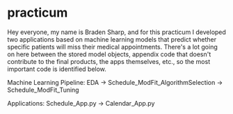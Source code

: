 # practicum
Hey everyone, my name is Braden Sharp, and for this practicum I developed two applications based on machine learning models that predict whether specific patients will miss their medical appointments. There's a lot going on here between the stored model objects, appendix code that doesn't contribute to the final products, the apps themselves, etc., so the most important code is identified below.

Machine Learning Pipeline:
EDA
-> Schedule_ModFit_AlgorithmSelection
-> Schedule_ModFit_Tuning

Applications:
Schedule_App.py
-> Calendar_App.py
